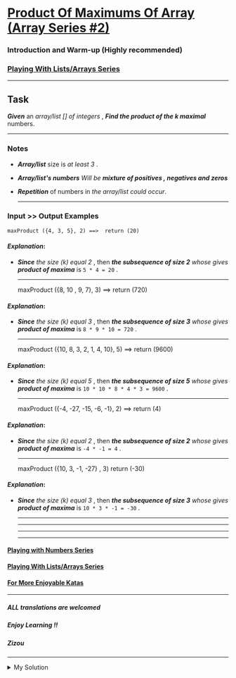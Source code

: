# [Product Of Maximums Of Array (Array Series #2)](https://www.codewars.com/kata/5a63948acadebff56f000018)

### Introduction and Warm-up (Highly recommended)

### [Playing With Lists/Arrays Series](https://www.codewars.com/collections/playing-with-lists-slash-arrays)

---

## Task

**_Given_** an _array/list \[\] of integers_ , **_Find the product of the k maximal_** numbers.

---

### Notes

- **_Array/list_** size is _at least 3_ .
- **_Array/list's numbers_** _Will be_ **_mixture of positives , negatives and zeros_**
- **_Repetition_** of numbers in _the array/list could occur_.

  ***

### Input >> Output Examples

    maxProduct ({4, 3, 5}, 2) ==>  return (20)

#### _Explanation_:

- **_Since_** _the size (k) equal 2_ , then **_the subsequence of size 2_** _whose gives_ **_product of maxima_** is
  `5 * 4 = 20` .

  ***

  maxProduct ({8, 10 , 9, 7}, 3) ==> return (720)

#### _Explanation_:

- **_Since_** _the size (k) equal 3_ , then **_the subsequence of size 3_** _whose gives_ **_product of maxima_** is
  `8 * 9 * 10 = 720` .

  ***

  maxProduct ({10, 8, 3, 2, 1, 4, 10}, 5) ==> return (9600)

#### _Explanation_:

- **_Since_** _the size (k) equal 5_ , then **_the subsequence of size 5_** _whose gives_ **_product of maxima_** is
  `10 * 10 * 8 * 4 * 3 = 9600` .

  ***

  maxProduct ({-4, -27, -15, -6, -1}, 2) ==> return (4)

#### _Explanation_:

- **_Since_** _the size (k) equal 2_ , then **_the subsequence of size 2_** _whose gives_ **_product of maxima_** is
  `-4 * -1 = 4` .

  ***

  maxProduct ({10, 3, -1, -27} , 3) return (-30)

#### _Explanation_:

- **_Since_** _the size (k) equal 3_ , then **_the subsequence of size 3_** _whose gives_ **_product of maxima_** is
  `10 * 3 * -1 = -30` .

  ***

  ***

  ***

  ***

#### [Playing with Numbers Series](https://www.codewars.com/collections/playing-with-numbers)

#### [Playing With Lists/Arrays Series](https://www.codewars.com/collections/playing-with-lists-slash-arrays)

#### [For More Enjoyable Katas](http://www.codewars.com/users/MrZizoScream/authored)

---

##### ALL translations are welcomed

##### Enjoy Learning !!

##### Zizou

---

<details><summary>My Solution</summary>

```js
function maxProduct(numbers, size) {
  return numbers
    .sort((a, b) => b - a)
    .slice(0, size)
    .reduce((acc, cur) => acc * cur, 1);
}
```

</details>
